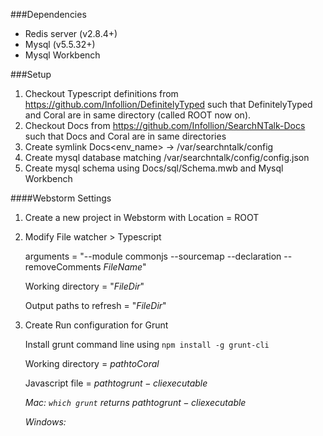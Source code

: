 ###Dependencies
* Redis server (v2.8.4+)
* Mysql (v5.5.32+)
* Mysql Workbench

###Setup
1. Checkout Typescript definitions from https://github.com/Infollion/DefinitelyTyped such that DefinitelyTyped and Coral are in same directory (called ROOT now on).
2. Checkout Docs from https://github.com/Infollion/SearchNTalk-Docs such that Docs and Coral are in same directories
3. Create symlink Docs\<env_name> -> /var/searchntalk/config
4. Create mysql database matching /var/searchntalk/config/config.json
5. Create mysql schema using Docs/sql/Schema.mwb and Mysql Workbench

####Webstorm Settings
1. Create a new project in Webstorm with Location = ROOT

2. Modify File watcher > Typescript

    arguments                   = "--module commonjs  --sourcemap --declaration --removeComments  $FileName$"

    Working directory           = "$FileDir$"

    Output paths to refresh     = "$FileDir$"

3. Create Run configuration for Grunt

    Install grunt command line using `npm install -g grunt-cli`

    Working directory           = $path to Coral$

    Javascript file = $path to grunt-cli executable$

    _Mac: `which grunt` returns $path to grunt-cli executable$_

    _Windows:_

